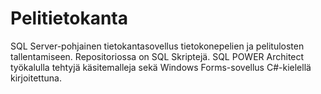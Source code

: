 # Pelitietokanta
SQL Server-pohjainen tietokantasovellus tietokonepelien ja pelitulosten tallentamiseen. Repositoriossa on SQL Skriptejä. SQL POWER Architect työkalulla tehtyjä käsitemalleja sekä Windows Forms-sovellus C#-kielellä kirjoitettuna.
